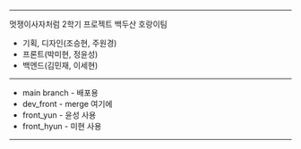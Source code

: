 *****
멋쟁이사자처럼 2학기 프로젝트 백두산 호랑이팀
- 기획, 디자인(조승현, 주원경)  
- 프론트(박미현, 정윤성)  
- 백엔드(김민재, 이세현)
*****
- main branch - 배포용
- dev_front - merge 여기에
- front_yun - 윤성 사용
- front_hyun - 미현 사용
*****
